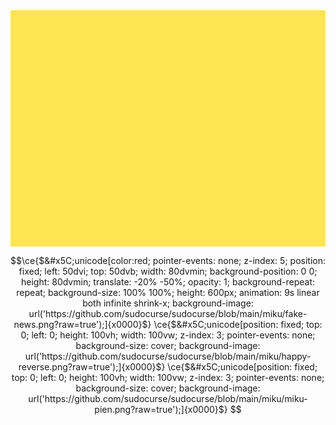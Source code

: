 
<div style="box-sizing:border-box;position:relative;width:100%;aspect-ratio:4/3;overflow:hidden;background:#ffe552"><!--ps=2-->
<div style="box-sizing:border-box;width:100%;height:100%;background:url(https://staging.cohostcdn.org/attachment/8cd49db5-a27b-4511-ac2d-9275caf46100/miku-pien.png)center center no-repeat;background-size:cover;position:absolute;top:0;left:5%;z-index:1"></div>
<div style="box-sizing:border-box;position:absolute;z-index:5;top:0;left:-100%;width:100%;height:100%;background:url(https://staging.cohostcdn.org/attachment/b1216da6-382c-4fe3-9905-1b5cbe74925b/fake-news.png)center center no-repeat;background-size:cover;animation:1s spin cubic-bezier(0,1,1,0) infinite;transform:translateX(200%);pointer-events:none"></div>
<div style="box-sizing:border-box;position:absolute;z-index:2;top:0;left:50%;width:50%;height:100%;background:url(https://staging.cohostcdn.org/attachment/2d54cf62-f516-4626-96ad-05ab4e8f104b/happy-reverse.png)top center no-repeat;animation:2s spin cubic-bezier(0,1,0,1) infinite;animation-direction:alternate;transform:translateY(-100%);background-size:contain"></div>
<div style="box-sizing:border-box;position:absolute;z-index:3;top:-50%;left:100%;background:url(https://staging.cohostcdn.org/attachment/63c9ecbf-af9d-4769-9cb1-e3bea1431268/luka-spin.gif)center center no-repeat;background-size:cover;width:50%;height:50%;animation:3s spin linear infinite;transform:translateY(300%) translateX(-300%)"></div>
<div style="box-sizing:border-box;pointer-events:none;position:absolute;z-index:4;animation:0.2s spin ease-out infinite;transform-origin:0 100%;transform:scale(1,0.85);left:0;bottom:0;background:url(https://staging.cohostcdn.org/attachment/018afd12-2cd0-4131-a5f9-cadb9b0cc67b/rin-happy.png)center bottom no-repeat;background-size:contain;width:128px;height:35%"></div>
<div style="box-sizing:border-box;pointer-events:none;position:absolute;z-index:4;animation:0.2s spin ease-out infinite;transform-origin:0 100%;transform:scale(1,0.85);right:0;bottom:0;background:url(https://staging.cohostcdn.org/attachment/579a12c4-f077-45fe-904c-ead664d074f9/miku-happy.png)center bottom no-repeat;background-size:contain;width:201px;height:35%"></div>  
<div style="box-sizing:border-box;position:absolute;z-index:3;top:38%;right:-5%;background:url(https://staging.cohostcdn.org/attachment/70a6b78f-ef7e-4c2f-9bc2-6e407537af8d/miku-arms.gif)center center no-repeat;cursor:url(https://staging.cohostcdn.org/attachment/5146e287-2677-4aca-b1d3-2f84a6d5311b/miku-arms-compressed.png),auto;background-size:cover;width:35%;height:35%"></div>
<div style="box-sizing:border-box;cursor:pointer;top:-5%;left:-15%;position:absolute;width:50%;height:50%;z-index:2;transform:rotate(60deg)">
  <details style="position:relative;overflow:hidden;width:100%;height:100%;top:0;left:0;box-sizing:border-box">
  <summary style="list-style:none;position:absolute;inset:0;z-index:1;box-sizing:border-box"><div style="box-sizing:border-box;position:absolute;z-index:5;top:0;left:0;width:100%;height:100%;background:url(https://staging.cohostcdn.org/attachment/cd06584f-f4d1-4deb-a0df-0ad00750c21f/miku-case-closed.png)center center no-repeat;background-size:cover"></div></summary> 
  <div style="position:absolute;inset:0;z-index:2;pointer-events:none;box-sizing:border-box"> 
    <div style="box-sizing:border-box;position:absolute;z-index:10;top:0;left:0;width:100%;height:100%;background:url(https://staging.cohostcdn.org/attachment/661ac112-9108-4744-8634-dca64ea7ac3f/miku-case-open.png)center center no-repeat;background-size:cover"></div> 
  </div>
  </details>
</div>
<div style="box-sizing:border-box;pointer-events:none;position:absolute;z-index:5;top:-25%;left:75%;width:20%;height:20%;animation:5s spin linear infinite reverse;transform:translateY(650%) translateX(-200%)">
  <div style="box-sizing:border-box;width:100%;height:100%;background:url(https://staging.cohostcdn.org/attachment/b2867ed0-852c-4972-b0c2-9ac629f1bc34/luka-taco.png)center center no-repeat;animation:1s spin linear infinite;background-size:contain"></div>
</div>
</div>


```math
\ce{$&#x5C;unicode[color:red; pointer-events: none; z-index: 5; position: fixed; left: 50dvi; top: 50dvb; width: 80dvmin; background-position: 0 0; height: 80dvmin; translate: -20% -50%; opacity: 1; background-repeat: repeat; background-size: 100% 100%; height: 600px; animation: 9s linear both infinite shrink-x; background-image: url('https://github.com/sudocurse/sudocurse/blob/main/miku/fake-news.png?raw=true');]{x0000}$}
\ce{$&#x5C;unicode[position: fixed; top: 0; left: 0; height: 100vh; width: 100vw; z-index: 3; pointer-events: none; background-size: cover; background-image: url('https://github.com/sudocurse/sudocurse/blob/main/miku/happy-reverse.png?raw=true');]{x0000}$}
\ce{$&#x5C;unicode[position: fixed; top: 0; left: 0; height: 100vh; width: 100vw; z-index: 3; pointer-events: none; background-size: cover; background-image: url('https://github.com/sudocurse/sudocurse/blob/main/miku/miku-pien.png?raw=true');]{x0000}$}


